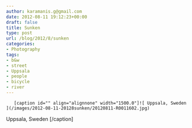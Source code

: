 ```yaml
---
author: karamanis.g@gmail.com
date: 2012-08-11 19:12:23+00:00
draft: false
title: Sunken
type: post
url: /blog/2012/8/sunken
categories:
- Photography
tags:
- b&w
- street
- Uppsala
- people
- bicycle
- river
---
```



  
       [caption id="" align="alignnone" width="1500.0"]![ Uppsala, Sweden ](/images/2012-08-11-20128sunken/20120811-R0011602.jpg)
 Uppsala, Sweden [/caption]

